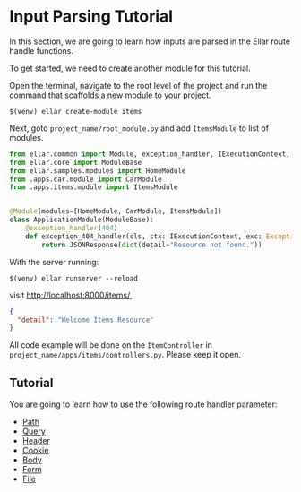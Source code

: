 # **Input Parsing Tutorial**

In this section, we are going to learn how inputs are parsed in the Ellar route handle functions.

To get started, we need to create another module for this tutorial.

Open the terminal, navigate to the root level of the project and run the command that scaffolds a new module to your project.

```shell
$(venv) ellar create-module items
```

Next, goto `project_name/root_module.py` and add `ItemsModule` to list of modules.

```python
from ellar.common import Module, exception_handler, IExecutionContext, JSONResponse, Response
from ellar.core import ModuleBase
from ellar.samples.modules import HomeModule
from .apps.car.module import CarModule
from .apps.items.module import ItemsModule


@Module(modules=[HomeModule, CarModule, ItemsModule])
class ApplicationModule(ModuleBase):
    @exception_handler(404)
    def exception_404_handler(cls, ctx: IExecutionContext, exc: Exception) -> Response:
        return JSONResponse(dict(detail="Resource not found."))

```

With the server running:
```shell
$(venv) ellar runserver --reload
```

visit [http://localhost:8000/items/](http://localhost:8000/items/),

```json
{
  "detail": "Welcome Items Resource"
}
```

All code example will be done on the `ItemController` in `project_name/apps/items/controllers.py`. 
Please keep it open.

## **Tutorial**
You are going to learn how to use the following route handler parameter:

- [Path](./path-params)
- [Query](./query-params/)
- [Header](./header-params/)
- [Cookie](./cookie-params/)
- [Body](./body/)
- [Form](./form-params/)
- [File](./file-params/)
